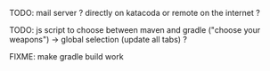 TODO: mail server ? directly on katacoda or remote on the internet ?

TODO: js script to choose between maven and gradle ("choose your weapons") -> global selection (update all tabs) ?

FIXME: make gradle build work



<link href="//groupe-sii.github.io/ogham/v2.0.0/styles/tabcontainer.css" rel="stylesheet" type="text/css" />
<script src="//groupe-sii.github.io/ogham/v2.0.0/javascripts/tabcontainer.js" type="text/javascript"></script>